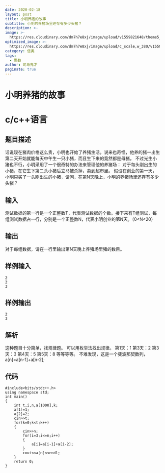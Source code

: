 ```yaml
---
date: 2020-02-18
layout: post
title: 小明养猪的故事
subtitle: 小明的养猪场里还存有多少头猪？
description: >-
image: >-
  https://res.cloudinary.com/dm7h7e8xj/image/upload/v1559821648/theme5_wmutla.jpg
optimized_image: >-
  https://res.cloudinary.com/dm7h7e8xj/image/upload/c_scale,w_380/v1559821648/theme5_wmutla.jpg
category: 信奥
tags:
  - 整数
author: 司马鬼才
paginate: true
---
```


# 小明养猪的故事
# c/c++语言
## 题目描述
话说现在猪肉价格这么贵，小明也开始了养猪生活。说来也奇怪，他养的猪一出生第二天开始就能每天中午生一只小猪，而且生下来的竟然都是母猪。
不过光生小猪也不行，小明采用了一个很奇特的办法来管理他的养猪场：
对于每头刚出生的小猪，在它生下第二头小猪后立马被杀掉，卖到超市里。
 假设在创业的第一天，小明只买了一头刚出生的小猪，请问，在第N天晚上，小明的养猪场里还存有多少头猪？

## 输入
 测试数据的第一行是一个正整数T，代表测试数据的个数。接下来有T组测试，每组测试数据占一行，分别是一个正整数N，代表小明创业的第N天。（0<N<20）

## 输出
 对于每组数据，请在一行里输出第N天晚上养猪场里猪的数目。

## 样例输入
```
2
2
3
```

## 样例输出
```
2
3
```



## 解析
这种题目十分简单，找规律题。
可以用枚举法找出规律。
第1天：1
第3天：2
第3天：3
第4天：5
第5天：8
等等等等。
不难发现，这是一个斐波那契数列，a[n]=a[n-1]+a[n-2];

## 代码
```
#include<bits/stdc++.h>
using namespace std;
int main()
{
    int t,i,n,a[1000],k;
    a[1]=1;
    a[2]=2;
    cin>>t;
    for(k=0;k<t;k++)
    {
        cin>>n;
        for(i=3;i<=n;i++)
        {
            a[i]=a[i-1]+a[i-2];
        }
        cout<<a[n]<<endl;
    }
    return 0;
}
```
